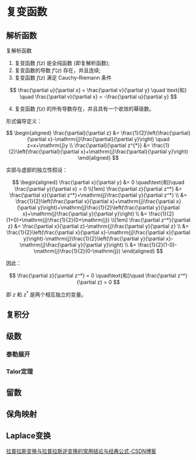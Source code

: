 # 复变函数

## 解析函数

复解析函数

1. 复变函数 $f(z)$ 是全纯函数 (即复解析函数);
2. 复变函数的导数 $f'(z)$ 存在，并且连续;
3. 复变函数 $f(z)$ 满足 Cauchy-Riemann 条件

$$
\frac{\partial u}{\partial x} = \frac{\partial v}{\partial y} \quad \text{和} \quad \frac{\partial v}{\partial x} = -\frac{\partial u}{\partial y}
$$

4. 复变函数 $f(z)$ 的所有导数存在，并且具有一个收敛的幂级数。

形式偏导定义：

$$
\begin{aligned}
\frac{\partial}{\partial z} &= \frac{1}{2}\left(\frac{\partial}{\partial x}-\mathrm{j}\frac{\partial}{\partial y}\right) \quad z=x+\mathrm{j}y \\
\frac{\partial}{\partial z^{*}} &= \frac{1}{2}\left(\frac{\partial}{\partial x}+\mathrm{j}\frac{\partial}{\partial y}\right)
\end{aligned}
$$

实部与虚部的独立性假设：

$$
\begin{aligned}
\frac{\partial x}{\partial y} &= 0 \quad\text{和}\quad \frac{\partial y}{\partial x} = 0 \\[1em]
\frac{\partial z}{\partial z^*} &= \frac{\partial x}{\partial z^*}+\mathrm{j}\frac{\partial y}{\partial z^*} \\
&= \frac{1}{2}\left(\frac{\partial x}{\partial x}+\mathrm{j}\frac{\partial x}{\partial y}\right)+\mathrm{j}\frac{1}{2}\left(\frac{\partial y}{\partial x}+\mathrm{j}\frac{\partial y}{\partial y}\right) \\
&= \frac{1}{2}(1+0)+\mathrm{j}\frac{1}{2}(0+\mathrm{j}) \\[1em]
\frac{\partial z^*}{\partial z} &= \frac{\partial x}{\partial z}-\mathrm{j}\frac{\partial y}{\partial z} \\
&= \frac{1}{2}\left(\frac{\partial x}{\partial x}-\mathrm{j}\frac{\partial x}{\partial y}\right)-\mathrm{j}\frac{1}{2}\left(\frac{\partial y}{\partial x}-\mathrm{j}\frac{\partial y}{\partial y}\right) \\
&= \frac{1}{2}(1-0)-\mathrm{j}\frac{1}{2}(0-\mathrm{j})
\end{aligned}
$$

因此：

$$
\frac{\partial z}{\partial z^*} = 0 \quad\text{和}\quad \frac{\partial z^*}{\partial z} = 0
$$

即 $z$ 和 $z^*$ 是两个相互独立的变量。


## 复积分

## 级数

### 泰勒展开


### Talor定理


## 留数


## 保角映射


## Laplace变换

[拉普拉斯变换与拉普拉斯逆变换的常用结论与经典公式-CSDN博客](https://blog.csdn.net/wh_STUDY/article/details/126403817)

